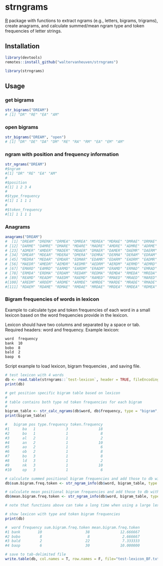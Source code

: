 # strngrams

[R](https://www.r-project.org) package with functions to extract ngrams (e.g., letters, bigrams, trigrams), create anagrams, and calculate summed/mean ngram type and token frequencies of letter strings.

## Installation

```R
library(devtools)
remotes::install_github("waltervanheuven/strngrams")

library(strngrams)
```

## Usage

### get bigrams

```R
str_bigrams("DREAM")
# [1] "DR" "RE" "EA" "AM"
```

### open bigrams

```R
str_bigrams("DREAM", "open")
# [1] "DR" "DE" "DA" "DM" "RE" "RA" "RM" "EA" "EM" "AM"
```

### ngram with position and frequency information

```R
str_ngrams("DREAM")
#$ngram
#[1] "DR" "RE" "EA" "AM"
#
#$position
#[1] 1 2 3 4
#
#$type_frequency
#[1] 1 1 1 1
#
#$token_frequency
#[1] 1 1 1 1
```

### Anagrams

```R
anagrams("DREAM")
#  [1] "DREAM" "DREMA" "DRMEA" "DMREA" "MDREA" "MDRAE" "DMRAE" "DRMAE" "DRAME" "DRAEM" "DAREM"
# [12] "DARME" "DAMRE" "DMARE" "MDARE" "MADRE" "AMDRE" "ADMRE" "ADRME" "ADREM" "ADERM" "ADEMR"
# [23] "ADMER" "AMDER" "MADER" "MDAER" "DMAER" "DAMER" "DAEMR" "DAERM" "DEARM" "DEAMR" "DEMAR"
# [34] "DMEAR" "MDEAR" "MDERA" "DMERA" "DEMRA" "DERMA" "DERAM" "EDRAM" "EDRMA" "EDMRA" "EMDRA"
# [45] "MEDRA" "MEDAR" "EMDAR" "EDMAR" "EDAMR" "EDARM" "EADRM" "EADMR" "EAMDR" "EMADR" "MEADR"
# [56] "MAEDR" "AMEDR" "AEMDR" "AEDMR" "AEDRM" "AERDM" "AERMD" "AEMRD" "AMERD" "MAERD" "MEARD"
# [67] "EMARD" "EAMRD" "EARMD" "EARDM" "ERADM" "ERAMD" "ERMAD" "EMRAD" "MERAD" "MERDA" "EMRDA"
# [78] "ERMDA" "ERDMA" "ERDAM" "REDAM" "REDMA" "REMDA" "RMEDA" "MREDA" "MREAD" "RMEAD" "REMAD"
# [89] "REAMD" "READM" "RAEDM" "RAEMD" "RAMED" "RMAED" "MRAED" "MARED" "AMRED" "ARMED" "AREMD"
#[100] "AREDM" "ARDEM" "ARDME" "ARMDE" "AMRDE" "MARDE" "MRADE" "RMADE" "RAMDE" "RADME" "RADEM"
#[111] "RDAEM" "RDAME" "RDMAE" "RMDAE" "MRDAE" "MRDEA" "RMDEA" "RDMEA" "RDEMA" "RDEAM"
```

### Bigram frequencies of words in lexicon

Example to calculate type and token frequencies of each word in a small lexicon
based on the word frequencies provide in the lexicon.

Lexicon should have two columns and separated by a space or tab. Required headers: word and frequency. Example lexicon:

```txt
word  frequency
bank  10
bobo  8
bald  2
baop  6
```

Script example to load lexicon, bigram frequencies , and saving file.

```R
# test lexicon with 4 words
db <- read.table(strngrams::`test-lexicon`, header = TRUE, fileEncoding = "UTF-8")
print(db)

# get position specific bigram table based on lexicon
#
# table contains both type nd token frequencies for each bigram
#
bigram_table <- str_calc_ngrams(db$word, db$frequency, type = "bigram", position_specific = TRUE)
print(bigram_table)

#   bigram pos type.frequency token.frequency
#1      ba   1              3              18
#2      bo   1              1               8
#3      al   2              1               2
#4      an   2              1              10
#5      ao   2              1               6
#6      ob   2              1               8
#7      bo   3              1               8
#8      ld   3              1               2
#9      nk   3              1              10
#10     op   3              1               6

# calculate summed positional bigram frequencies and add those to db with words
db$sum.bigram.freq.token <- str_ngram_info(db$word, bigram_table, type = "bigram", position_specific = TRUE, frequency = "token", func = "summed")

# calculate mean positional bigram frequencies and add those to db with words
db$mean.bigram.freq.token <- str_ngram_info(db$word, bigram_table, type = "bigram", position_specific = TRUE, frequency = "token", func = "mean")

# note that functions above can take a long time when using a large lexicon

# show lexicon with type and token bigram frequencies
print(db)

#  word frequency sum.bigram.freq.token mean.bigram.freq.token
#1 bank        10                    38              12.666667
#2 bobo         8                     8               2.666667
#3 bald         2                    22               7.333333
#4 baop         6                    30              10.000000

# save to tab-delimited file
write.table(db, col.names = T, row.names = F, file="test-lexicon_BF.txt", quote = FALSE, fileEncoding="UTF-8", sep="\t")

```
